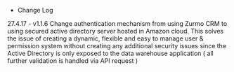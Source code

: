 * Change Log

27.4.17 - v1.1.6
Change authentication mechanism from using Zurmo CRM to using secured active directory server hosted in Amazon cloud.
This solves the issue of creating a dynamic, flexible and easy to manage user & permission system without creating any additional security issues since the Active Directory is only exposed to the data warehouse application ( all further validation is handled via API request )